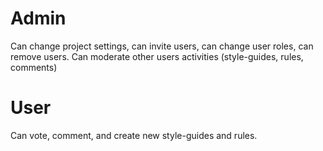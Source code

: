 # Admin

Can change project settings, can invite users, can change user roles, can remove users. 
Can moderate other users activities (style-guides, rules, comments)

# User

Can vote, comment, and create new style-guides and rules.